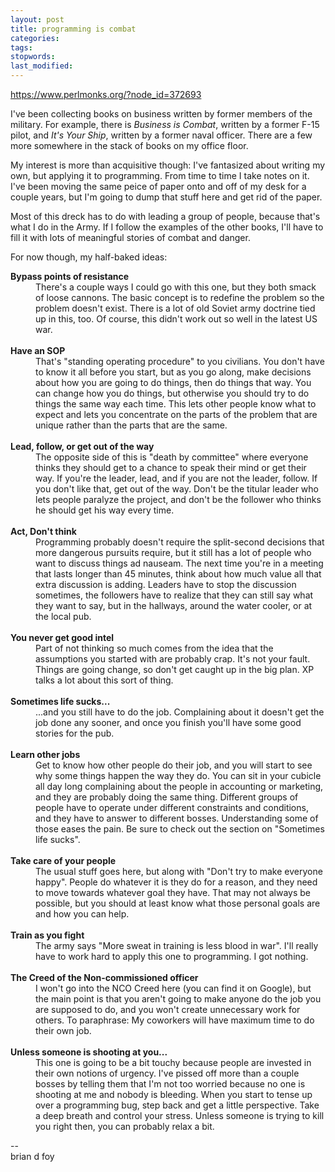 ```yaml
---
layout: post
title: programming is combat
categories:
tags:
stopwords:
last_modified:
---
```


https://www.perlmonks.org/?node_id=372693

I've been collecting books on business written by former members of the military.  For example, there is <i>Business is Combat</i>, written by a former F-15 pilot, and <i>It's Your Ship</i>, written by a former naval officer.  There are a few more somewhere in the stack of books on my office floor.
<p>
My interest is more than acquisitive though: I've fantasized about writing my own, but applying it to programming.  From time to time I take notes on it. I've been moving the same peice of paper onto and off of my desk for a couple years, but I'm going to dump that stuff here and get rid of the paper.
<p>
Most of this dreck has to do with leading a group of people, because that's what I do in the Army.  If I follow the examples of the other books, I'll have to fill it with lots of meaningful stories of combat and danger.
<p>
For now though, my half-baked ideas:
<p>
<dl>
<dt><b>Bypass points of resistance</b>
<dd>There's a couple ways I could go with this one, but they both smack of loose cannons. The basic concept is to redefine the problem so the problem doesn't exist.  There is a lot of old Soviet army doctrine tied up in this, too.  Of course, this didn't work out so well in the latest US war.
<br><br>
<dt><b>Have an SOP</b>
<dd>That's "standing operating procedure" to you civilians.  You don't have to know it all before you start, but as you go along, make decisions about how you are going to do things, then do things that way.  You can change how you do things, but otherwise you should try to do things the same way each time.  This lets other people know what to expect and lets you concentrate on the parts of the problem that are unique rather than the parts that are the same.
<br><br>
<dt><b>Lead, follow, or get out of the way</b>
<dd>The opposite side of this is "death by committee" where everyone thinks they should get to a chance to speak their mind or get their way.  If you're the leader, lead, and if you are not the leader, follow.  If you don't like that, get out of the way.  Don't be the titular leader who lets people paralyze the project, and don't be the follower who thinks he should get his way every time.
<br><br>
<dt><b>Act, Don't think</b>
<dd>Programming probably doesn't require the split-second decisions that more dangerous pursuits require, but it still has a lot of people who want to discuss things ad nauseam.  The next time you're in a meeting that lasts longer than 45 minutes, think about how much value all that extra discussion is adding.  Leaders have to stop the discussion sometimes, the followers have to realize that they can still say what they want to say, but in the hallways, around the water cooler, or at the local pub.
<br><br>
<dt><b>You never get good intel</b>
<dd>Part of not thinking so much comes from the idea that the assumptions you started with are probably crap.  It's not your fault.  Things are going change, so don't get caught up in the big plan.  XP talks a lot about this sort of thing.
<br><br>
<dt><b>Sometimes life sucks...</b>
<dd>...and you still have to do the job.  Complaining about it doesn't get the job done any sooner, and once you finish you'll have some good stories for the pub.
<br><br>
<dt><b>Learn other jobs</b>
<dd>Get to know how other people do their job, and you will start to see why some things happen the way they do.  You can sit in your cubicle all day long complaining about the people in accounting or marketing, and they are probably doing the same thing.  Different groups of people have to operate under different constraints and conditions, and they have to answer to different bosses. Understanding some of those eases the pain. Be sure to check out the section on "Sometimes life sucks".
<br><br>
<dt><b>Take care of your people</b>
<dd>The usual stuff goes here, but along with "Don't try to make everyone happy".  People do whatever it is they do for a reason, and they need to move towards whatever goal they have.  That may not always be possible, but you should at least know what those personal goals are and how you can help.
<br><br>
<dt><b>Train as you fight</b>
<dd>The army says "More sweat in training is less blood in war".  I'll really have to work hard to apply this one to programming. I got nothing.
<br><br>
<dt><b>The Creed of the Non-commissioned officer</b>
<dd>I won't go into the NCO Creed here (you can find it on Google), but the main point is that you aren't going to make anyone do the job you are supposed to do, and you won't create unnecessary work for others. To paraphrase: My coworkers will have maximum time to do their own job.
<br><br>
<dt><b>Unless someone is shooting at you...</b>
<dd>This one is going to be a bit touchy because people are invested in their own notions of urgency.  I've pissed off more than a couple bosses by telling them that I'm not too worried because no one is shooting at me and nobody is bleeding.  When you start to tense up over a programming bug, step back and get a little perspective.  Take a deep breath and control your stress.  Unless someone is trying to kill you right then, you can probably relax a bit.
</dl>


<!-- Node text goes above. Div tags should contain sig only -->
<div class="pmsig"><div class="pmsig-366986">
-- <br />
brian d foy <bdfoy@cpan.org>
</div></div>

